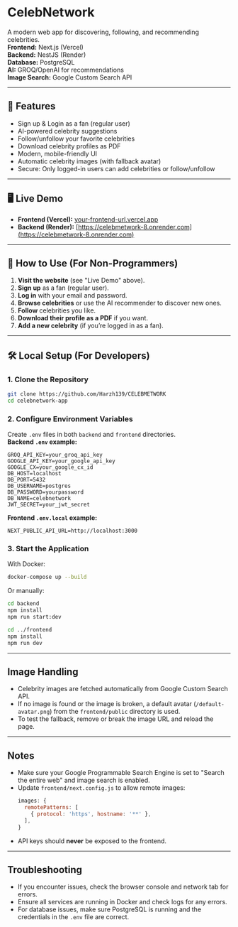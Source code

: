 # CelebNetwork

A modern web app for discovering, following, and recommending celebrities.  
**Frontend:** Next.js (Vercel)  
**Backend:** NestJS (Render)  
**Database:** PostgreSQL  
**AI:** GROQ/OpenAI for recommendations  
**Image Search:** Google Custom Search API

---

## 🚀 Features

- Sign up & Login as a fan (regular user)
- AI-powered celebrity suggestions
- Follow/unfollow your favorite celebrities
- Download celebrity profiles as PDF
- Modern, mobile-friendly UI
- Automatic celebrity images (with fallback avatar)
- Secure: Only logged-in users can add celebrities or follow/unfollow

---

## 🖥️ Live Demo

- **Frontend (Vercel):** [your-frontend-url.vercel.app](https://celebmetwork-harzh139s-projects.vercel.app/)
- **Backend (Render):** [https://celebmetwork-8.onrender.com](https://celebmetwork-8.onrender.com)

---

## 📝 How to Use (For Non-Programmers)

1. **Visit the website** (see "Live Demo" above).
2. **Sign up** as a fan (regular user).
3. **Log in** with your email and password.
4. **Browse celebrities** or use the AI recommender to discover new ones.
5. **Follow** celebrities you like.
6. **Download their profile as a PDF** if you want.
7. **Add a new celebrity** (if you’re logged in as a fan).

---

## 🛠️ Local Setup (For Developers)

### 1. Clone the Repository

```sh
git clone https://github.com/Harzh139/CELEBMETWORK
cd celebnetwork-app
```

### 2. Configure Environment Variables

Create `.env` files in both `backend` and `frontend` directories.  
**Backend `.env` example:**
```
GROQ_API_KEY=your_groq_api_key
GOOGLE_API_KEY=your_google_api_key
GOOGLE_CX=your_google_cx_id
DB_HOST=localhost
DB_PORT=5432
DB_USERNAME=postgres
DB_PASSWORD=yourpassword
DB_NAME=celebnetwork
JWT_SECRET=your_jwt_secret
```

**Frontend `.env.local` example:**
```
NEXT_PUBLIC_API_URL=http://localhost:3000
```

### 3. Start the Application

With Docker:
```sh
docker-compose up --build
```

Or manually:
```sh
cd backend
npm install
npm run start:dev

cd ../frontend
npm install
npm run dev
```

---

## Image Handling

- Celebrity images are fetched automatically from Google Custom Search API.
- If no image is found or the image is broken, a default avatar (`/default-avatar.png`) from the `frontend/public` directory is used.
- To test the fallback, remove or break the image URL and reload the page.

---

## Notes

- Make sure your Google Programmable Search Engine is set to "Search the entire web" and image search is enabled.
- Update `frontend/next.config.js` to allow remote images:
  ```js
  images: {
    remotePatterns: [
      { protocol: 'https', hostname: '**' },
    ],
  }
  ```
- API keys should **never** be exposed to the frontend.

---

## Troubleshooting

- If you encounter issues, check the browser console and network tab for errors.
- Ensure all services are running in Docker and check logs for any errors.
- For database issues, make sure PostgreSQL is running and the credentials in the `.env` file are correct.